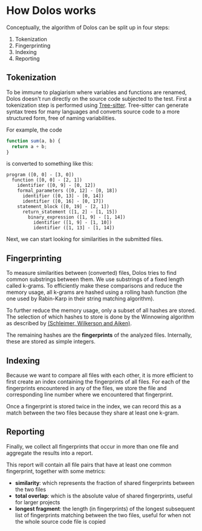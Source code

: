 # How Dolos works

Conceptually, the algorithm of Dolos can be split up in four steps:
1. Tokenization
2. Fingerprinting
3. Indexing
4. Reporting


## Tokenization

To be immune to plagiarism where variables and functions are renamed, Dolos
doesn't run directly on the source code subjected to the test. First a
tokenization step is performed using [Tree-sitter](http://tree-sitter.github.io/tree-sitter/).
Tree-sitter can generate syntax trees for many languages and converts source code
to a more structured form, free of naming variabilities.

For example, the code

```javascript
function sum(a, b) {
  return a + b;
}
```

is converted to something like this:

```
program ([0, 0] - [3, 0])
  function ([0, 0] - [2, 1])
    identifier ([0, 9] - [0, 12])
    formal_parameters ([0, 12] - [0, 18])
      identifier ([0, 13] - [0, 14])
      identifier ([0, 16] - [0, 17])
    statement_block ([0, 19] - [2, 1])
      return_statement ([1, 2] - [1, 15])
        binary_expression ([1, 9] - [1, 14])
          identifier ([1, 9] - [1, 10])
          identifier ([1, 13] - [1, 14])
```

Next, we can start looking for similarities in the submitted files.

## Fingerprinting

To measure similarities between (converted) files, Dolos tries to find common
substrings between them. We use substrings of a fixed length called k-grams.
To efficiently make these comparisons and reduce the memory usage, all k-grams
are hashed using a rolling hash function (the one used by Rabin-Karp in their
string matching algorithm).

To further reduce the memory usage, only a subset of all hashes are stored. The
selection of which hashes to store is done by the Winnowing algorithm as
described by [(Schleimer, Wilkerson and Aiken)](http://theory.stanford.edu/~aiken/publications/papers/sigmod03.pdf).

The remaining hashes are the **fingerprints** of the analyzed files. Internally,
these are stored as simple integers.

## Indexing

Because we want to compare all files with each other, it is more efficient to
first create an index containing the fingerprints of all files. For each of the
fingerprints encountered in any of the files, we store the file and
corresponding line number where we encountered that fingerprint.

Once a fingerprint is stored twice in the index, we can record this as a match
between the two files because they share at least one k-gram.

## Reporting

Finally, we collect all fingerprints that occur in more than one file and
aggregate the results into a report.

This report will contain all file pairs that have at least one common fingerprint, together with some metrics:
- **similarity**: which represents the fraction of shared fingerprints between the two files
- **total overlap**: which is the absolute value of shared fingerprints, useful for larger projects
- **longest fragment**: the length (in fingerprints) of the longest subsequent list of fingerprints matching between the two files, useful for when not the whole source code file is copied

